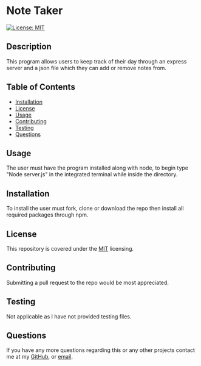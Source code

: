
  # Note Taker

  [![License: MIT](https://img.shields.io/badge/License-MIT-yellow.svg)](https://opensource.org/licenses/MIT)

  ## Description
  This program allows users to keep track of their day through an express server and a json file which they can add or remove notes from.
    
  ## Table of Contents
    
  - [Installation](#Installation)
  - [License](#License)
  - [Usage](#Usage)
  - [Contributing](#Contributing)
  - [Testing](#Testing)
  - [Questions](#Questions)
 
  ## Usage
  The user must have the program installed along with node, to begin type "Node server.js" in the integrated terminal while inside the directory.

  ## Installation
  To install the user must fork, clone or download the repo then install all required packages through npm.
    
  ## License
    
  This repository is covered under the [MIT](https://opensource.org/licenses/MIT) licensing.
    
  ## Contributing
  Submitting a pull request to the repo would be most appreciated.
    
  ## Testing
  Not applicable as I have not provided testing files.
    
  ## Questions
    
  If you have any more questions regarding this or any other projects contact me at my [GitHub](https://github.com/Travis297/), or [email](mailto:travis.witts@outlook.com).